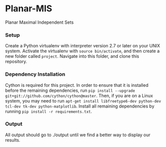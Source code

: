 # Planar-MIS
Planar Maximal Independent Sets

### Setup

Create a Python virtualenv with interpreter version 2.7 or later on your UNIX system. Activate the virtualenv with `source bin/activate`, and then create a new folder called `project`. Navigate into this folder, and clone this repository.

### Dependency Installation

Cython is required for this project. In order to ensure that it is installed before the remaining dependencies, run `pip install --upgrade git+git://github.com/cython/cython@master`. Then, if you are on a Linux system, you may need to run `apt-get install libfreetype6-dev python-dev tcl-dev tk-dev
 python-matplotlib`. Install all remaining dependencies by running `pip install -r requirements.txt`.  

### Output

All output should go to ./output until we find a better way to display our results.
